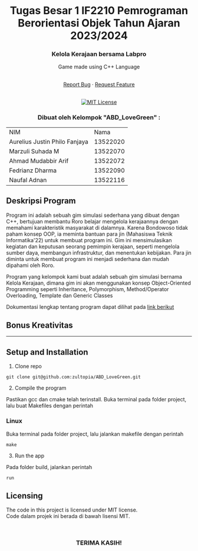 <!-- INTRO -->
<br />
<div align="center">
  <h1 align="center">Tugas Besar 1 IF2210 Pemrograman Berorientasi Objek Tahun Ajaran 2023/2024</h1>

  <p align="center">
    <h3> Kelola Kerajaan bersama Labpro </h3>
    <p>Game made using C++ Language</p>
    <br />
    <a href="https://github.com/zultopia/ABD_LoveGreen.git">Report Bug</a>
    ·
    <a href="https://github.com/zultopia/ABD_LoveGreen.git">Request Feature</a>
<br>
<br>

[![MIT License][license-shield]][license-url]

  </p>
</div>

<!-- CONTRIBUTOR -->
<div align="center" id="contributor">
  <strong>
    <h3>Dibuat oleh Kelompok "ABD_LoveGreen" :</h3>
    <table align="center">
      <tr>
        <td>NIM</td>
        <td>Nama</td>
      </tr>
      <tr>
        <td>Aurelius Justin Philo Fanjaya</td>
        <td>13522020</td>
     </tr>
     <tr>
        <td>Marzuli Suhada M</td>
        <td>13522070</td>
    </tr>
     <tr>
        <td>Ahmad Mudabbir Arif</td>
        <td>13522072</td>
    </tr>
    <tr>
        <td>Fedrianz Dharma</td>
        <td>13522090</td>
    </tr>
    <tr>
        <td>Naufal Adnan</td>
        <td>13522116</td>
    </tr>
    </table>
  </strong>
</div>

## Deskripsi Program

Program ini adalah sebuah gim simulasi sederhana yang dibuat dengan C++, bertujuan membantu Roro belajar mengelola kerajaannya dengan memahami karakteristik masyarakat di dalamnya. Karena Bondowoso tidak paham konsep OOP, ia meminta bantuan para jin (Mahasiswa Teknik Informatika'22) untuk membuat program ini. Gim ini mensimulasikan kegiatan dan keputusan seorang pemimpin kerajaan, seperti mengelola sumber daya, membangun infrastruktur, dan menentukan kebijakan. Para jin diminta untuk membuat program ini menjadi sederhana dan mudah dipahami oleh Roro.

Program yang kelompok kami buat adalah sebuah gim simulasi bernama Kelola Kerajaan, dimana gim ini akan menggunakan konsep Object-Oriented Programming seperti Inheritance, Polymorphism, Method/Operator Overloading, Template dan Generic Classes

Dokumentasi lengkap tentang program dapat dilihat pada [link berikut]()
   
## Bonus Kreativitas

---

## Setup and Installation

1. Clone repo

```
git clone git@github.com:zultopia/ABD_LoveGreen.git
```

2. Compile the program

Pastikan gcc dan cmake telah terinstall. Buka terminal pada folder project, lalu buat Makefiles dengan perintah

### Linux

Buka terminal pada folder project, lalu jalankan makefile dengan perintah

```
make
```

3. Run the app

Pada folder build, jalankan perintah

```
run
```

<!-- LICENSE -->
## Licensing

The code in this project is licensed under MIT license.  
Code dalam projek ini berada di bawah lisensi MIT.

<br>
<h3 align="center"> TERIMA KASIH! </h3>

<!-- MARKDOWN LINKS & IMAGES -->
<!-- https://www.markdownguide.org/basic-syntax/#reference-style-links -->
[license-shield]: https://img.shields.io/github/license/othneildrew/Best-README-Template.svg?style=for-the-badge
[license-url]: https://github.com/zultopia/ABD_LoveGreen/blob/main/LICENSE